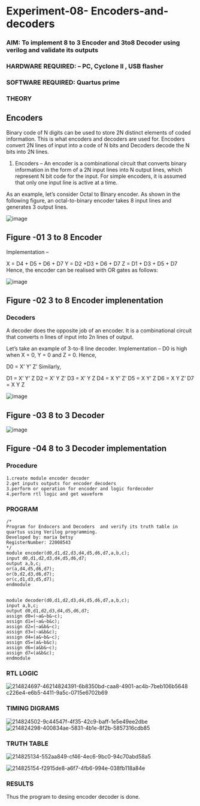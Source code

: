 # Experiment-08- Encoders-and-decoders 
### AIM: To implement 8 to 3 Encoder and  3to8 Decoder using verilog and validate its outputs
### HARDWARE REQUIRED:  – PC, Cyclone II , USB flasher
### SOFTWARE REQUIRED:   Quartus prime
### THEORY 

## Encoders
Binary code of N digits can be used to store 2N distinct elements of coded information. This is what encoders and decoders are used for. Encoders convert 2N lines of input into a code of N bits and Decoders decode the N bits into 2N lines.

1. Encoders –
An encoder is a combinational circuit that converts binary information in the form of a 2N input lines into N output lines, which represent N bit code for the input. For simple encoders, it is assumed that only one input line is active at a time.

As an example, let’s consider Octal to Binary encoder. As shown in the following figure, an octal-to-binary encoder takes 8 input lines and generates 3 output lines.

![image](https://user-images.githubusercontent.com/36288975/171543588-bc0746df-a173-4b35-989e-5fb7d385fe8a.png)
## Figure -01 3 to 8 Encoder 


Implementation –

X = D4 + D5 + D6 + D7
Y = D2 +D3 + D6 + D7
Z = D1 + D3 + D5 + D7 
Hence, the encoder can be realised with OR gates as follows:


![image](https://user-images.githubusercontent.com/36288975/171543740-68403b82-aa93-4c98-9343-f32b14885a2e.png)
## Figure -02 3 to 8 Encoder implenentation 

 ### Decoders 
A decoder does the opposite job of an encoder. It is a combinational circuit that converts n lines of input into 2n lines of output.

Let’s take an example of 3-to-8 line decoder.
Implementation –
D0 is high when X = 0, Y = 0 and Z = 0. Hence,

D0 = X’ Y’ Z’ 
Similarly,

D1 = X’ Y’ Z
D2 = X’ Y Z’
D3 = X’ Y Z
D4 = X Y’ Z’
D5 = X Y’ Z
D6 = X Y Z’
D7 = X Y Z 


![image](https://user-images.githubusercontent.com/36288975/171543978-ee2d0671-2846-40a1-8705-507fd6287a49.png)
## Figure -03 8 to 3 Decoder 



![image](https://user-images.githubusercontent.com/36288975/171543866-5a6eace6-8683-49d7-9c4f-a7cb30ec3035.png)
## Figure -04 8 to 3 Decoder implementation 

### Procedure
~~~
1.create module encoder decoder
2.get inputs outputs for encoder decoders
3.perform or operation for encoder and logic fordecoder 
4.perform rtl logic and get waveform
~~~


### PROGRAM 
~~~
/*
Program for Endocers and Decoders  and verify its truth table in quartus using Verilog programming.
Developed by: maria betsy
RegisterNumber: 22008543
*/
module encoder(d0,d1,d2,d3,d4,d5,d6,d7,a,b,c);
input d0,d1,d2,d3,d4,d5,d6,d7;
output a,b,c;
or(a,d4,d5,d6,d7);
or(b,d2,d3,d6,d7); 
or(c,d1,d3,d5,d7); 
endmodule


module decoder(d0,d1,d2,d3,d4,d5,d6,d7,a,b,c);
input a,b,c;
output d0,d1,d2,d3,d4,d5,d6,d7;
assign d0=(~a&~b&~c);
assign d1=(~a&~b&c);
assign d2=(~a&b&~c);
assign d3=(~a&b&c);
assign d4=(a&~b&~c);
assign d5=(a&~b&c);
assign d6=(a&b&~c);
assign d7=(a&b&c);
endmodule

~~~



### RTL LOGIC  


![214824697-46![214824391-6b8350bd-caa8-4901-ac4b-7beb106b5648](https://user-images.githubusercontent.com/122356434/215339163-d303292d-a7c1-48d9-b954-9df4ca682416.png)
c226e4-e6b5-4411-9a5c-0715e6702b69](https://user-images.githubusercontent.com/122356434/215339128-cc78682c-f5a3-4f9d-bb40-f81ff1ac77a7.png)


### TIMING DIGRAMS 


![214824502-9c44547f-4f35-42c9-baff-1e5e49ee2dbe](https://user-images.githubusercontent.com/122356434/215339179-d4069c03-c42b-41e9-8dc3-56e74fe413cb.png)
![214824298-400834ae-5831-4b1e-8f2b-5857316cdb85](https://user-images.githubusercontent.com/122356434/215339202-cec3fda1-1495-4eed-aea8-3b1e35695bbd.png)

 





### TRUTH TABLE 
![214825134-552aa849-cf46-4ec6-9bc0-94c70abd58a5](https://user-images.githubusercontent.com/122356434/215339226-28dc81f6-9dd2-4952-ba7f-5a8b8210236e.png)


![214825154-f2915de8-a6f7-4fb6-994e-038fb118a84e](https://user-images.githubusercontent.com/122356434/215339237-fa1743ab-eefa-4d3b-8e3c-c3d1eed06d5d.png)





### RESULTS 

Thus the program to desing encoder decoder is done.
